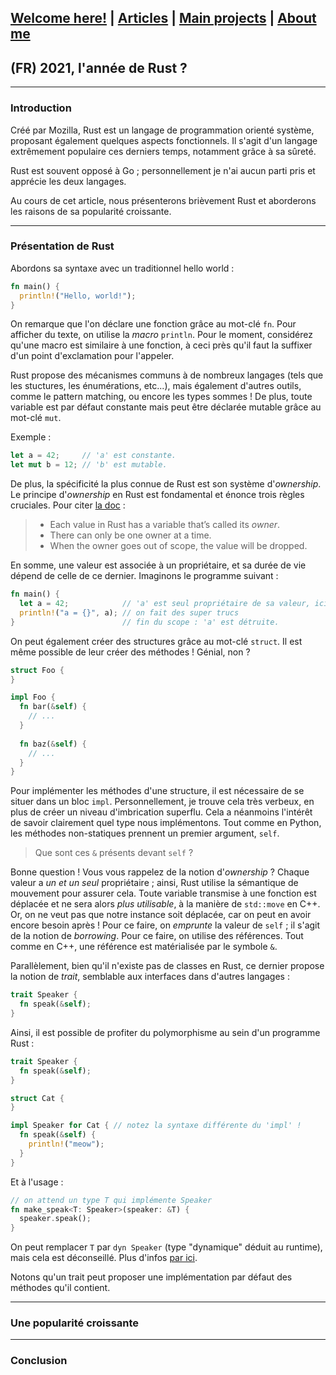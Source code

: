 ## [Welcome here!](https://vpenando.github.io) | [Articles](https://vpenando.github.io/articles.html) | [Main projects](https://vpenando.github.io/projects.html) | [About me](https://vpenando.github.io/about.html)

## (FR) 2021, l'année de Rust ?

---

### Introduction

Créé par Mozilla, Rust est un langage de programmation orienté système, proposant également quelques aspects fonctionnels.
Il s'agit d'un langage extrêmement populaire ces derniers temps, notamment grâce à sa sûreté.

Rust est souvent opposé à Go ; personnellement je n'ai aucun parti pris et apprécie les deux langages.

Au cours de cet article, nous présenterons brièvement Rust et aborderons les raisons de sa popularité croissante.

---

### Présentation de Rust
Abordons sa syntaxe avec un traditionnel hello world :
```rust
fn main() {
  println!("Hello, world!");
}
```
On remarque que l'on déclare une fonction grâce au mot-clé `fn`. Pour afficher du texte, on utilise la *macro* `println`. Pour le moment, considérez qu'une macro est similaire à une fonction, à ceci près qu'il faut la suffixer d'un point d'exclamation pour l'appeler.

Rust propose des mécanismes communs à de nombreux langages (tels que les stuctures, les énumérations, etc...), mais également d'autres outils, comme le pattern matching, ou encore les types sommes ! De plus, toute variable est par défaut constante mais peut être déclarée mutable grâce au mot-clé `mut`.

Exemple :
```rust
let a = 42;     // 'a' est constante.
let mut b = 12; // 'b' est mutable.
```

De plus, la spécificité la plus connue de Rust est son système d'*ownership*. Le principe d'*ownership* en Rust est fondamental et énonce trois règles cruciales. Pour citer [la doc](https://doc.rust-lang.org/book/ch04-01-what-is-ownership.html) :
> * Each value in Rust has a variable that’s called its *owner*.
> * There can only be one owner at a time.
> * When the owner goes out of scope, the value will be dropped.

En somme, une valeur est associée à un propriétaire, et sa durée de vie dépend de celle de ce dernier. Imaginons le programme suivant :
```rust
fn main() {
  let a = 42;            // 'a' est seul propriétaire de sa valeur, ici 42.
  println!("a = {}", a); // on fait des super trucs
}                        // fin du scope : 'a' est détruite.
```
On peut également créer des structures grâce au mot-clé `struct`. Il est même possible de leur créer des méthodes ! Génial, non ?
```rust
struct Foo {
}

impl Foo {
  fn bar(&self) {
    // ...
  }
  
  fn baz(&self) {
    // ...
  }
}
```
Pour implémenter les méthodes d'une structure, il est nécessaire de se situer dans un bloc `impl`. Personnellement, je trouve cela très verbeux, en plus de créer un niveau d'imbrication superflu. Cela a néanmoins l'intérêt de savoir clairement quel type nous implémentons. Tout comme en Python, les méthodes non-statiques prennent un premier argument, `self`.

> Que sont ces `&` présents devant `self` ?

Bonne question ! Vous vous rappelez de la notion d'*ownership* ? Chaque valeur a *un et un seul* propriétaire ; ainsi, Rust utilise la sémantique de mouvement pour assurer cela. Toute variable transmise à une fonction est déplacée et ne sera alors *plus utilisable*, à la manière de `std::move` en C++. Or, on ne veut pas que notre instance soit déplacée, car on peut en avoir encore besoin après ! Pour ce faire, on *emprunte* la valeur de `self` ; il s'agit de la notion de *borrowing*. Pour ce faire, on utilise des références. Tout comme en C++, une référence est matérialisée par le symbole `&`.


Parallèlement, bien qu'il n'existe pas de classes en Rust, ce dernier propose la notion de *trait*, semblable aux interfaces dans d'autres langages :
```rust
trait Speaker {
  fn speak(&self);
}
```
Ainsi, il est possible de profiter du polymorphisme au sein d'un programme Rust :
```rust
trait Speaker {
  fn speak(&self);
}

struct Cat {
}

impl Speaker for Cat { // notez la syntaxe différente du 'impl' !
  fn speak(&self) {
    println!("meow");
  }
}
```
Et à l'usage :
```rust
// on attend un type T qui implémente Speaker
fn make_speak<T: Speaker>(speaker: &T) {
  speaker.speak();
}
```
On peut remplacer `T` par `dyn Speaker` (type "dynamique" déduit au runtime), mais cela est déconseillé. Plus d'infos [par ici](https://stackoverflow.com/questions/27567849/what-makes-something-a-trait-object).

Notons qu'un trait peut proposer une implémentation par défaut des méthodes qu'il contient.

---

### Une popularité croissante

---

### Conclusion
